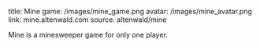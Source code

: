 title: Mine
game: /images/mine_game.png
avatar: /images/mine_avatar.png
link: mine.altenwald.com
source: altenwald/mine

Mine is a minesweeper game for only one player.
